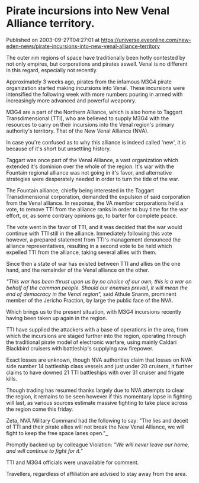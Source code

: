# Pirate incursions into New Venal Alliance territory.
Published on 2003-09-27T04:27:01 at https://universe.eveonline.com/new-eden-news/pirate-incursions-into-new-venal-alliance-territory

The outer rim regions of space have traditionally been hotly contested by not only empires, but corporations and pirates aswell. Venal is no different in this regard, especially not recently. 

Approximately 3 weeks ago, pirates from the infamous M3G4 pirate organization started making incursions into Venal. These incursions were intensified the following week with more numbers pouring in armed with increasingly more advanced and powerful weaponry. 

M3G4 are a part of the Northern Alliance, which is also home to Taggart Transdimensional (TTI), who are believed to supply M3G4 with the resources to carry on their incursions into the Venal region's primary authority's territory. That of the New Venal Alliance (NVA). 

In case you're confused as to why this alliance is indeed called 'new', it is because of it's short but unsettling history. 

Taggart was once part of the Venal Alliance, a vast organization which extended it's dominion over the whole of the region. It's war with the Fountain regional alliance was not going in it's favor, and alternative strategies were desperately needed in order to turn the tide of the war. 

The Fountain alliance, chiefly being interested in the Taggart Transdimensional corporation, demanded the expulsion of said corporation from the Venal alliance. In response, the VA member corporations held a vote, to remove TTI from the alliance ranks in order to buy time for the war effort, or, as some contrary opinions go, to barter for complete peace. 

The vote went in the favor of TTI, and it was decided that the war would continue with TTI still in the alliance. Immediately following this vote however, a prepared statement from TTI's management denounced the alliance representatives, resulting in a second vote to be held which expelled TTI from the alliance, taking several allies with them. 

Since then a state of war has existed between TTI and allies on the one hand, and the remainder of the Venal alliance on the other. 

_"This war has been thrust upon us by no choice of our own, this is a war on behalf of the common people. Should our enemies prevail, it will mean the end of democracy in the Venal region",_ said Athule Snanm, prominent member of the Jericho Fraction, by large the public face of the NVA. 

Which brings us to the present situation, with M3G4 incursions recently having been taken up again in the region. 

TTI have supplied the attackers with a base of operations in the area, from which the incursions are staged further into the region, operating through the traditional pirate model of electronic warfare, using mainly Caldari Blackbird cruisers with battleship's supplying raw firepower. 

Exact losses are unknown, though NVA authorities claim that losses on NVA side number 14 battleship class vessels and just under 20 cruisers, it further claims to have downed 21 TTI battleships with over 31 cruiser and frigate kills. 

Though trading has resumed thanks largely due to NVA attempts to clear the region, it remains to be seen however if this momentary lapse in fighting will last, as various sources estimate massive fighting to take place across the region come this friday. 

Zeta, NVA Military Command had the following to say: "The lies and deceit of TTI and their pirate allies will not break the New Venal Alliance, we will fight to keep the free space lanes open."_

Promptly backed up by colleague Violation: _"We will never leave our home, and will continue to fight for it."_

TTI and M3G4 officials were unavailable for comment.

Travellers, regardless of affiliation are advised to stay away from the area.
